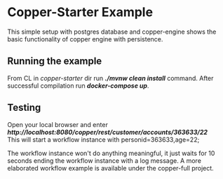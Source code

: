 Copper-Starter Example
====================
This simple setup with postgres database and copper-engine shows the basic functionality of
copper engine with persistence.

Running the example
-------------------
From CL in *copper-starter* dir run ***./mvnw clean install*** command. 
After successful compilation run ***docker-compose up***.

Testing
-------
Open your local browser and enter
***http://localhost:8080/copper/rest/customer/accounts/363633/22***  
This will start a workflow instance with personid=363633,age=22;

The workflow instance won't do anything meaningful, it just waits for 10 seconds ending
the workflow instance with a log message.
A more elaborated workflow example is available under the copper-full project.

